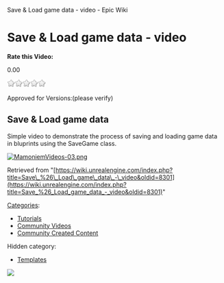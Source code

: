 Save & Load game data - video - Epic Wiki                    

Save & Load game data - video
=============================

**Rate this Video:**

0.00

![](/extensions/VoteNY/images/star_off.gif)![](/extensions/VoteNY/images/star_off.gif)![](/extensions/VoteNY/images/star_off.gif)![](/extensions/VoteNY/images/star_off.gif)![](/extensions/VoteNY/images/star_off.gif)

Approved for Versions:(please verify)

**Save & Load game data**
-------------------------

Simple video to demonstrate the process of saving and loading game data in bluprints using the SaveGame class.

[![MamoniemVideos-03.png](https://d26ilriwvtzlb.cloudfront.net/8/8c/MamoniemVideos-03.png)](/File:MamoniemVideos-03.png)

Retrieved from "[https://wiki.unrealengine.com/index.php?title=Save\_%26\_Load\_game\_data\_-\_video&oldid=8301](https://wiki.unrealengine.com/index.php?title=Save_%26_Load_game_data_-_video&oldid=8301)"

[Categories](/Special:Categories "Special:Categories"):

*   [Tutorials](/Category:Tutorials "Category:Tutorials")
*   [Community Videos](/Category:Community_Videos "Category:Community Videos")
*   [Community Created Content](/Category:Community_Created_Content "Category:Community Created Content")

Hidden category:

*   [Templates](/Category:Templates "Category:Templates")

  ![](https://tracking.unrealengine.com/track.png)